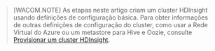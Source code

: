> [WACOM.NOTE] As etapas neste artigo criam um cluster HDInsight usando definições de configuração básica. Para obter informações de outras definições de configuração do cluster, como usar a Rede Virtual do Azure ou um metastore para Hive e Oozie, consulte [Provisionar um cluster HDInsight][Provisionar um cluster HDInsight].

  [Provisionar um cluster HDInsight]: http://azure.microsoft.com/pt-br/documentation/articles/hdinsight-provision-clusters/
